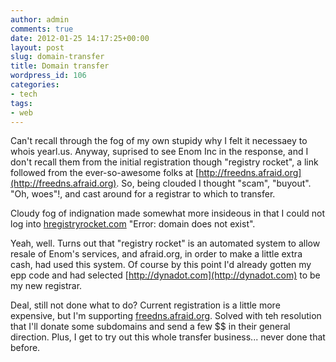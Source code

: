 ```yaml
---
author: admin
comments: true
date: 2012-01-25 14:17:25+00:00
layout: post
slug: domain-transfer
title: Domain transfer
wordpress_id: 106
categories:
- tech
tags:
- web
---
```


Can't recall through the fog of my own stupidy why I felt it necessaey to whois yearl.us. Anyway, suprised to see Enom Inc in the response, and I don't recall them from the initial registration though "registry rocket", a link followed from the ever-so-awesome folks at [http://freedns.afraid.org](http://freedns.afraid.org). So, being clouded I thought "scam", "buyout". "Oh, woes"!, and cast around for a registrar to which to transfer.

Cloudy fog of indignation made somewhat more insideous in that I could not log into [hregistryrocket.com](http://registryrocket.com) "Error: domain does not exist".

Yeah, well. Turns out that "registry rocket" is an automated system to allow resale of Enom's services, and afraid.org, in order to make a little extra cash, had used this system. Of course by this point I'd already gotten my epp code and had selected [http://dynadot.com](http://dynadot.com) to be my new registrar.

Deal, still not done what to do? Current registration is a little more expensive, but I'm supporting [freedns.afraid.org](http://freedns.afraid.org). Solved with teh resolution that I'll donate some subdomains and send a few $$ in their general direction. Plus, I get to try out this whole transfer business... never done that before.
